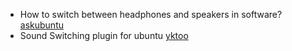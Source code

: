 * How to switch between headphones and speakers in software? [askubuntu](https://askubuntu.com/questions/712517/how-to-switch-between-headphones-and-speakers-without-unplugging-headphones)
* Sound Switching plugin for ubuntu [yktoo](https://yktoo.com/en/software/sound-switcher-indicator/)
